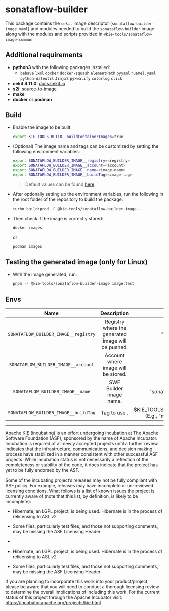 <!--
   Licensed to the Apache Software Foundation (ASF) under one
   or more contributor license agreements.  See the NOTICE file
   distributed with this work for additional information
   regarding copyright ownership.  The ASF licenses this file
   to you under the Apache License, Version 2.0 (the
   "License"); you may not use this file except in compliance
   with the License.  You may obtain a copy of the License at
     http://www.apache.org/licenses/LICENSE-2.0
   Unless required by applicable law or agreed to in writing,
   software distributed under the License is distributed on an
   "AS IS" BASIS, WITHOUT WARRANTIES OR CONDITIONS OF ANY
   KIND, either express or implied.  See the License for the
   specific language governing permissions and limitations
   under the License.
-->

# sonataflow-builder

This package contains the `cekit` image descriptor (`sonataflow-builder-image.yaml`) and modules needed to build the `sonataflow-builder`
image along with the modules and scripts provided in `@kie-tools/sonataflow-image-common`.

## Additional requirements

- **python3** with the following packages installed:
  - `behave` `lxml` `docker` `docker-squash` `elementPath` `pyyaml` `ruamel.yaml` `python-dateutil` `Jinja2` `pykwalify` `colorlog` `click`
- **cekit 4.11.0**: [docs.cekit.io](https://docs.cekit.io/en/latest/index.html)
- **s2i**: [source-to-image](https://github.com/openshift/source-to-image)
- **make**
- **docker** or **podman**

## Build

- Enable the image to be built:

  ```bash
  export KIE_TOOLS_BUILD__buildContainerImages=true
  ```

- (Optional) The image name and tags can be customized by setting the following environment variables:

  ```bash
  export SONATAFLOW_BUILDER_IMAGE__registry=<registry>
  export SONATAFLOW_BUILDER_IMAGE__account=<account>
  export SONATAFLOW_BUILDER_IMAGE__name=<image-name>
  export SONATAFLOW_BUILDER_IMAGE__buildTag=<image-tag>
  ```

  > Default values can be found [here](./env/index.js).

- After optionally setting up the environment variables, run the following in the root folder of the repository to build the package:

  ```bash
  turbo build:prod -F @kie-tools/sonataflow-builder-image...
  ```

- Then check if the image is correctly stored:

  ```bash
  docker images
  ```

  or

  ```bash
  podman images
  ```

## Testing the generated image (only for Linux)

- With the image generated, run:

  ```bash
  pnpm -F @kie-tools/sonataflow-builder-image image:test
  ```

## Envs

|                 Name                 |                    Description                     |                          Default                          |
| :----------------------------------: | :------------------------------------------------: | :-------------------------------------------------------: |
| `SONATAFLOW_BUILDER_IMAGE__registry` | Registry where the generated image will be pushed. |                        "docker.io"                        |
| `SONATAFLOW_BUILDER_IMAGE__account`  |        Account where image will be stored.         |                         "apache"                          |
|   `SONATAFLOW_BUILDER_IMAGE__name`   |              SWF Builder Image name.               |                   "sonataflow-builder"                    |
| `SONATAFLOW_BUILDER_IMAGE__buildTag` |                    Tag to use .                    | $KIE_TOOLS_BUILD\_\_streamName (E.g., "main" or "10.0.x") |

---

Apache KIE (incubating) is an effort undergoing incubation at The Apache Software
Foundation (ASF), sponsored by the name of Apache Incubator. Incubation is
required of all newly accepted projects until a further review indicates that
the infrastructure, communications, and decision making process have stabilized
in a manner consistent with other successful ASF projects. While incubation
status is not necessarily a reflection of the completeness or stability of the
code, it does indicate that the project has yet to be fully endorsed by the ASF.

Some of the incubating project’s releases may not be fully compliant with ASF
policy. For example, releases may have incomplete or un-reviewed licensing
conditions. What follows is a list of known issues the project is currently
aware of (note that this list, by definition, is likely to be incomplete):

- Hibernate, an LGPL project, is being used. Hibernate is in the process of relicensing to ASL v2
- Some files, particularly test files, and those not supporting comments, may be missing the ASF Licensing Header
-

- Hibernate, an LGPL project, is being used. Hibernate is in the process of
  relicensing to ASL v2
- Some files, particularly test files, and those not supporting comments, may
  be missing the ASF Licensing Header

If you are planning to incorporate this work into your product/project, please
be aware that you will need to conduct a thorough licensing review to determine
the overall implications of including this work. For the current status of this
project through the Apache Incubator visit:
https://incubator.apache.org/projects/kie.html
